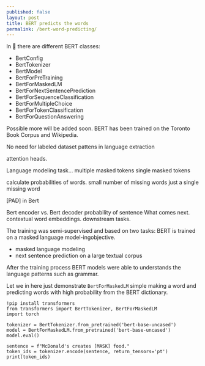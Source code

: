 ```yaml
---
published: false
layout: post
title: BERT predicts the words
permalink: /bert-word-predicting/
---
```


In 🤗 there are different BERT classes:

* BertConfig  
* BertTokenizer 
* BertModel 
* BertForPreTraining 
* BertForMaskedLM 
* BertForNextSentencePrediction 
* BertForSequenceClassification 
* BertForMultipleChoice 
* BertForTokenClassification 
* BertForQuestionAnswering 

Possible more will be added soon.
BERT has been trained on the Toronto Book Corpus and Wikipedia.

No need for labeled dataset
pattens in language extraction

attention heads.

Language modeling task...
multiple masked tokens
single masked tokens

calculate probabilities of words.
small number of missing words
just a single missing word

[PAD] in Bert

Bert encoder vs. Bert decoder
probability of sentence
What comes next.
contextual word embeddings.
downstream tasks.


The training was semi-supervised and based on two tasks:
BERT is trained on a masked language model-ingobjective.
* masked language modeling
* next sentence prediction on a large textual corpus

After the training process BERT models were able to understands the language patterns such as grammar.

Let we in here just demonstrate `BertForMaskedLM` simple making a word and predicting words with high probability from the BERT dictionary. 

```
!pip install transformers
from transformers import BertTokenizer, BertForMaskedLM
import torch

tokenizer = BertTokenizer.from_pretrained('bert-base-uncased')
model = BertForMaskedLM.from_pretrained('bert-base-uncased')
model.eval()

sentence = f"McDonald's creates [MASK] food."
token_ids = tokenizer.encode(sentence, return_tensors='pt')
print(token_ids)


```